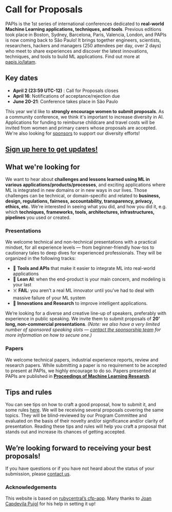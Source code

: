 # Call for Proposals

PAPIs is the 1st series of international conferences dedicated to **real-world Machine Learning applications, techniques, and tools**. Previous editions took place in Boston, Sydney, Barcelona, Paris, Valencia, London, and PAPIs is now coming back to São Paulo! It brings together engineers, scientists, researchers, hackers and managers (250 attendees per day, over 2 days) who meet to share experiences and discover the latest innovations, techniques, and tools to build ML applications. Find out more at [papis.io/latam](http://www.papis.io/latam).

## Key dates

- **April 2 (23:59 UTC-12)** : Call for Proposals closes
- **April 16**: Notifications of acceptance/rejection due
- **June 20-21**: Conference takes place in São Paulo

This year we'd like to **strongly encourage women to submit proposals**. As a community conference, we think it's important to increase diversity in AI. Applications for funding to reimburse childcare and travel costs will be invited from women and primary carers whose proposals are accepted. We're also looking for [sponsors](http://papis.io/sponsoring) to support our diversity efforts!

## [Sign up here to get updates!](http://www.papis.io/#updates)

## What we're looking for

We want to hear about **challenges and lessons learned using ML in various applications/products/processes**, and exciting applications where ML is integrated in new domains or in new ways in our lives. Those challenges can be technical, or domain-specific and related to **business, design, regulations, fairness, accountability, transparency, privacy, ethics, etc.** We're interested in seeing what you did, and how you did it, e.g. which **techniques, frameworks, tools, architectures, infrastructures, pipelines** you used or created.

### Presentations

We welcome technical and non-technical presentations with a practical mindset, for all experience levels — from beginner-friendly how-tos to cautionary tales to deep dives for experienced professionals. They will be organized in the following tracks:

- 🔌 **Tools and APIs** that make it easier to integrate ML into real-world applications
- 🤖 **Lean AI**: when the end-product is your main concern, and modeling is your last
- ☠️ **FAIL**: you aren’t a real ML innovator until you’ve had to deal with massive failure of your ML system
- 🔬 **Innovations and Research** to improve intelligent applications.

We’re looking for a diverse and creative line-up of speakers, preferably with experience in public speaking. We invite them to submit proposals of **20' long,  non-commercial presentations**. _(Note: we also have a very limited number of sponsored speaking slots — [contact the sponsorship team](mailto:sponsoring@papis.io) for more information on how to secure one.)_

### Papers

We welcome technical papers, industrial experience reports, review and research papers. While submitting a paper is no requirement to be accepted to present at PAPIs, we highly encourage to do so. Papers presented at PAPIs are published in **[Proceedings of Machine Learning Research](http://proceedings.mlr.press/)**.

## Tips and rules

You can see tips on how to craft a good proposal, how to submit it, and some rules [here](https://github.com/PAPIsdotio/general/blob/master/cfp-tips-rules.md). We will be receiving several proposals covering the same topics. They will be blind-reviewed by our Program Committee and evaluated on the basis of their novelty and/or significance and/or clarity of presentation. Reading these tips and rules will help you craft a proposal that stands out and increase its chances of getting accepted.

## We’re looking forward to receiving your best proposals!

If you have questions or if you have not heard about the status of your submission, please [contact us](mailto:program-committee-latam-2018@papis.mailclark.ai).

### Acknowledgements

This website is based on [rubycentral’s cfp-app](https://github.com/rubycentral/cfp-app). Many thanks to [Joan Capdevila Pujol](http://personals.ac.upc.edu/jc/) for his help in setting it up!
